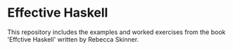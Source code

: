 # Effective Haskell

This repository includes the examples and worked exercises from the book 'Effctive Haskell' written by Rebecca Skinner.
